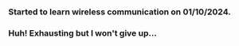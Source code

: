 ### Started to learn wireless communication on 01/10/2024.  
### Huh! Exhausting but I won't give up...

